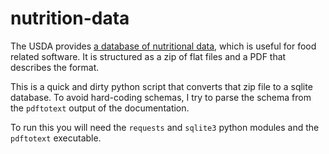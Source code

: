 # nutrition-data

The USDA provides [a database of nutritional data][1], which is useful for food related
software.  It is structured as a zip of flat files and a PDF that describes the format.

This is a quick and dirty python script that converts that zip file to a sqlite
database.  To avoid hard-coding schemas, I try to parse the schema from the `pdftotext`
output of the documentation.

To run this you will need the `requests` and `sqlite3` python modules and the 
`pdftotext` executable.


[1]: http://www.ars.usda.gov/Services/docs.htm?docid=8964

